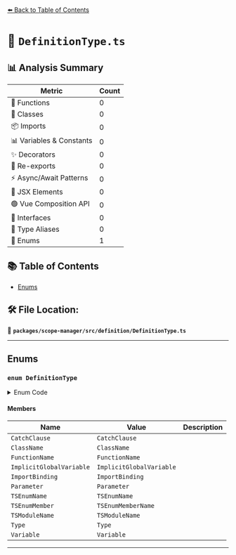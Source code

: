 [⬅️ Back to Table of Contents](../../../../index.md)

# 📄 `DefinitionType.ts`

## 📊 Analysis Summary

| Metric | Count |
|--------|-------|
| 🔧 Functions | 0 |
| 🧱 Classes | 0 |
| 📦 Imports | 0 |
| 📊 Variables & Constants | 0 |
| ✨ Decorators | 0 |
| 🔄 Re-exports | 0 |
| ⚡ Async/Await Patterns | 0 |
| 💠 JSX Elements | 0 |
| 🟢 Vue Composition API | 0 |
| 📐 Interfaces | 0 |
| 📑 Type Aliases | 0 |
| 🎯 Enums | 1 |

## 📚 Table of Contents

- [Enums](#enums)

## 🛠️ File Location:
📂 **`packages/scope-manager/src/definition/DefinitionType.ts`**


---

## Enums

### `enum DefinitionType`

<details><summary>Enum Code</summary>

```ts
export enum DefinitionType {
  CatchClause = 'CatchClause',
  ClassName = 'ClassName',
  FunctionName = 'FunctionName',
  ImplicitGlobalVariable = 'ImplicitGlobalVariable',
  ImportBinding = 'ImportBinding',
  Parameter = 'Parameter',
  TSEnumName = 'TSEnumName',
  TSEnumMember = 'TSEnumMemberName',
  TSModuleName = 'TSModuleName',
  Type = 'Type',
  Variable = 'Variable',
}
```
</details>

#### Members

| Name | Value | Description |
|------|-------|-------------|
| `CatchClause` | `CatchClause` |  |
| `ClassName` | `ClassName` |  |
| `FunctionName` | `FunctionName` |  |
| `ImplicitGlobalVariable` | `ImplicitGlobalVariable` |  |
| `ImportBinding` | `ImportBinding` |  |
| `Parameter` | `Parameter` |  |
| `TSEnumName` | `TSEnumName` |  |
| `TSEnumMember` | `TSEnumMemberName` |  |
| `TSModuleName` | `TSModuleName` |  |
| `Type` | `Type` |  |
| `Variable` | `Variable` |  |


---